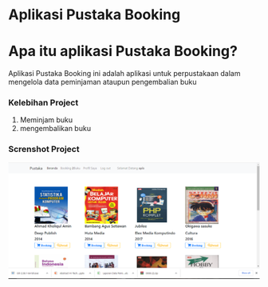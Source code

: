 # Aplikasi Pustaka Booking

# Apa itu aplikasi Pustaka Booking?

Aplikasi Pustaka Booking ini adalah 
aplikasi untuk perpustakaan dalam 
mengelola data peminjaman ataupun 
pengembalian buku

### Kelebihan Project
1. Meminjam buku
2. mengembalikan buku

### Screnshot Project
![menu-user](/assets/img/screenshot/menu-user.PNG)